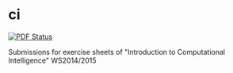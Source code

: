 ci
==
[![PDF Status](https://www.sharelatex.com/github/repos/leo-labs/ci/builds/latest/badge.svg)](https://www.sharelatex.com/github/repos/leo-labs/ci/builds/latest/output.pdf)


Submissions for exercise sheets of "Introduction to Computational Intelligence" WS2014/2015

